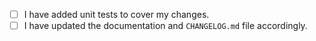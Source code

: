 <!--
⚠️ Your pull request title should be short, detailed, and understandable to all.
⚠️ If your pull request fixes an open issue, please link to the issue.
⚠️ Add a note to CHANGELOG.md with summarizing the changes under the [UNRELEASED] section.
⚠️ Make sure to add unit tests to cover any changes.
-->

- [ ] I have added unit tests to cover my changes.
- [ ] I have updated the documentation and `CHANGELOG.md` file accordingly.